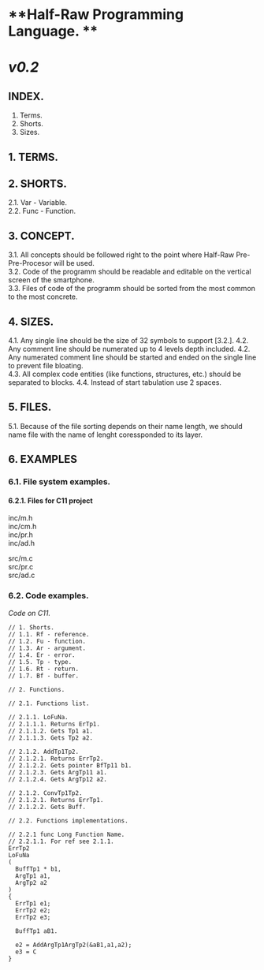 # **Half-Raw Programming Language. **
# *v0.2*

## **INDEX.**
1. Terms.
2. Shorts.
3. Sizes.
 
## **1. TERMS.**

## **2. SHORTS.**
2.1. Var - Variable.  
2.2. Func - Function. 

## **3. CONCEPT.**
3.1. All concepts should be followed right to the point where Half-Raw Pre-Pre-Procesor will be used.   
3.2. Code of the programm should be readable and editable on the vertical screen of the smartphone.  
3.3. Files of code of the programm should be sorted from the most common to the most concrete.

## **4. SIZES.**  
4.1. Any single line should be the size of 32 symbols to support [3.2.].
4.2. Any comment line should be numerated up to 4 levels depth included.
4.2. Any numerated comment line should be started and ended on the single line to prevent file bloating.  
4.3. All complex code entities (like functions, structures, etc.) should be separated to blocks.
4.4. Instead of start tabulation use 2 spaces.

## **5. FILES.**
5.1. Because of the file sorting depends on their name length, we should name file with the name of lenght coressponded to its layer.

## **6. EXAMPLES**  
### 6.1. File system examples.
#### 6.2.1. Files for C11 project

inc/m.h  
inc/cm.h  
inc/pr.h  
inc/ad.h  

src/m.c  
src/pr.c  
src/ad.c  


### 6.2. Code examples.
*Code on C11.*  
```
// 1. Shorts.
// 1.1. Rf - reference.
// 1.2. Fu - function.
// 1.3. Ar - argument.
// 1.4. Er - error.
// 1.5. Tp - type.
// 1.6. Rt - return.
// 1.7. Bf - buffer.

// 2. Functions.  
  
// 2.1. Functions list.
  
// 2.1.1. LoFuNa.
// 2.1.1.1. Returns ErTp1.  
// 2.1.1.2. Gets Tp1 a1.  
// 2.1.1.3. Gets Tp2 a2.

// 2.1.2. AddTp1Tp2.
// 2.1.2.1. Returns ErrTp2.
// 2.1.2.2. Gets pointer BfTp11 b1.  
// 2.1.2.3. Gets ArgTp11 a1.  
// 2.1.2.4. Gets ArgTp12 a2.

// 2.1.2. ConvTp1Tp2.
// 2.1.2.1. Returns ErrTp1.
// 2.1.2.2. Gets Buff.  

// 2.2. Functions implementations.

// 2.2.1 func Long Function Name.
// 2.2.1.1. For ref see 2.1.1. 
ErrTp2
LoFuNa
(
  BuffTp1 * b1,
  ArgTp1 a1,
  ArgTp2 a2
)
{
  ErrTp1 e1;
  ErrTp2 e2;
  ErrTp2 e3;

  BuffTp1 aB1.

  e2 = AddArgTp1ArgTp2(&aB1,a1,a2);
  e3 = C
}  
```

